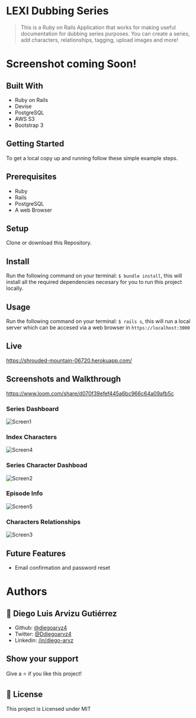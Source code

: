 # LEXI Dubbing Series

> This is a Ruby on Rails Application that works for making useful documentation for dubbing series purposes. You can create a series, add characters, relationships, tagging, upload images and more!

# Screenshot coming Soon!

## Built With

- Ruby on Rails
- Devise
- PostgreSQL
- AWS S3
- Bootstrap 3

## Getting Started

To get a local copy up and running follow these simple example steps.

## Prerequisites
- Ruby
- Rails
- PostgreSQL
- A web Browser

## Setup
  Clone or download this Repository.

## Install
  Run the following command on your terminal: `$ bundle install`, this will install all the required dependencies necesary for you to run this project locally.

## Usage
  Run the following command on your terminal: `$ rails s`, this will run a local server which can be accesed via a web browser in `https://localhost:3000`

## Live

  https://shrouded-mountain-06720.herokuapp.com/

## Screenshots and Walkthrough

  https://www.loom.com/share/d070f39efef445a6bc966c64a09afb5c
  
  ### Series Dashboard
  
  ![Screen1](https://diegoarvz.s3-us-west-1.amazonaws.com/lexi_series_ss1.png "Series Dashboard")
  
  ### Index Characters
  
  ![Screen4](https://diegoarvz.s3-us-west-1.amazonaws.com/lexi_series_ss4.png)
  
  ### Series Character Dashboad
  
  ![Screen2](https://diegoarvz.s3-us-west-1.amazonaws.com/lexi_series_ss2.png)
  
  ### Episode Info
  
  ![Screen5](https://diegoarvz.s3-us-west-1.amazonaws.com/lexi_series_ss5.png)
  
  ### Characters Relationships
  
  ![Screen3](https://diegoarvz.s3-us-west-1.amazonaws.com/lexi_series_ss3.png)
  
  
## Future Features

- Email confirmation and password reset

# Authors

## 👤 **Diego Luis Arvizu Gutiérrez**

- Github: [@diegoarvz4](https://github.com/diegoarvz4)
- Twitter: [@Ddiegoarvz4](https://twitter.com/diegoarvz4)
- Linkedin: [/in/diego-arvz](https://linkedin.com/linkedinhandle)

## Show your support

Give a ⭐️ if you like this project!

## 📝 License

This project is Licensed under MIT
